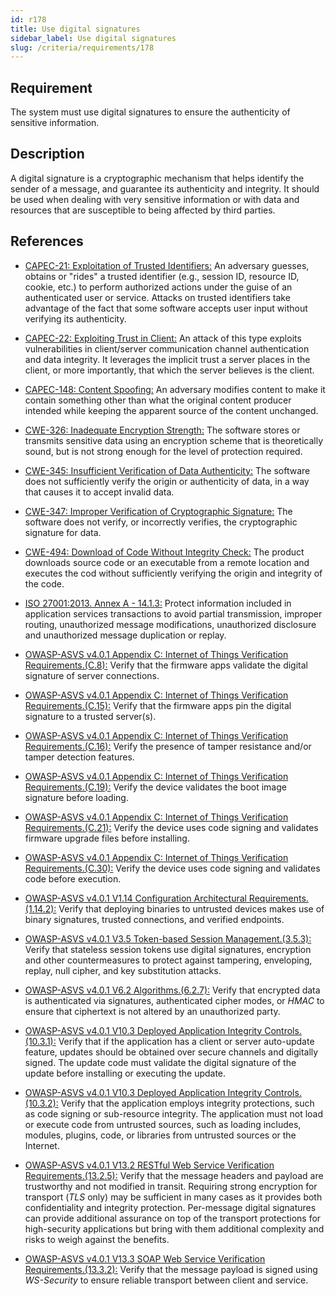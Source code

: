 ```yaml
---
id: r178
title: Use digital signatures
sidebar_label: Use digital signatures
slug: /criteria/requirements/178
---
```


## Requirement

The system must use digital signatures
to ensure the authenticity
of sensitive information.

## Description

A digital signature
is a cryptographic mechanism
that helps identify the sender of a message,
and guarantee its authenticity and integrity.
It should be used
when dealing with very sensitive information
or with data and resources
that are susceptible
to being affected by third parties.

## References

- [CAPEC-21: Exploitation of Trusted Identifiers:](http://capec.mitre.org/data/definitions/21.html)
  An adversary guesses,
  obtains or "rides"
  a trusted identifier (e.g., session ID, resource ID, cookie, etc.)
  to perform authorized actions
  under the guise of an authenticated user or service.
  Attacks on trusted identifiers
  take advantage of the fact
  that some software accepts user input
  without verifying its authenticity.

- [CAPEC-22: Exploiting Trust in Client:](http://capec.mitre.org/data/definitions/22.html)
  An attack of this type
  exploits vulnerabilities
  in client/server communication
  channel authentication
  and data integrity.
  It leverages
  the implicit trust a server places
  in the client,
  or more importantly,
  that which the server believes
  is the client.

- [CAPEC-148: Content Spoofing:](http://capec.mitre.org/data/definitions/148.html)
  An adversary modifies content
  to make it contain something other
  than what the original content producer intended
  while keeping the apparent source
  of the content unchanged.

- [CWE-326: Inadequate Encryption Strength:](https://cwe.mitre.org/data/definitions/326.html)
  The software stores or transmits
  sensitive data using an encryption scheme
  that is theoretically sound,
  but is not strong enough
  for the level of protection required.

- [CWE-345: Insufficient Verification of Data Authenticity:](https://cwe.mitre.org/data/definitions/345.html)
  The software does not sufficiently
  verify the origin or authenticity of data,
  in a way that causes it
  to accept invalid data.

- [CWE-347: Improper Verification of Cryptographic Signature:](https://cwe.mitre.org/data/definitions/347.html)
  The software does not verify,
  or incorrectly verifies,
  the cryptographic signature for data.

- [CWE-494: Download of Code Without Integrity Check:](https://cwe.mitre.org/data/definitions/494.html)
  The product downloads source code
  or an executable from a remote location
  and executes the cod
  without sufficiently verifying
  the origin and integrity
  of the code.

- [ISO 27001:2013. Annex A - 14.1.3:](https://www.iso.org/obp/ui/#iso:std:54534:en)
  Protect information included
  in application services transactions
  to avoid partial transmission,
  improper routing,
  unauthorized message modifications,
  unauthorized disclosure
  and unauthorized message duplication
  or replay.

- [OWASP-ASVS v4.0.1 Appendix C: Internet of Things Verification Requirements.(C.8):](https://owasp.org/www-pdf-archive/OWASP_Application_Security_Verification_Standard_4.0-en.pdf)
  Verify that the firmware apps
  validate the digital signature
  of server connections.

- [OWASP-ASVS v4.0.1 Appendix C: Internet of Things Verification Requirements.(C.15):](https://owasp.org/www-pdf-archive/OWASP_Application_Security_Verification_Standard_4.0-en.pdf)
  Verify that the firmware apps
  pin the digital signature
  to a trusted server(s).

- [OWASP-ASVS v4.0.1 Appendix C: Internet of Things Verification Requirements.(C.16):](https://owasp.org/www-pdf-archive/OWASP_Application_Security_Verification_Standard_4.0-en.pdf)
  Verify the presence of tamper resistance
  and/or tamper detection features.

- [OWASP-ASVS v4.0.1 Appendix C: Internet of Things Verification Requirements.(C.19):](https://owasp.org/www-pdf-archive/OWASP_Application_Security_Verification_Standard_4.0-en.pdf)
  Verify the device validates
  the boot image signature before loading.

- [OWASP-ASVS v4.0.1 Appendix C: Internet of Things Verification Requirements.(C.21):](https://owasp.org/www-pdf-archive/OWASP_Application_Security_Verification_Standard_4.0-en.pdf)
  Verify the device uses code signing
  and validates firmware upgrade files
  before installing.

- [OWASP-ASVS v4.0.1 Appendix C: Internet of Things Verification Requirements.(C.30):](https://owasp.org/www-pdf-archive/OWASP_Application_Security_Verification_Standard_4.0-en.pdf)
  Verify the device uses code signing
  and validates code before execution.

- [OWASP-ASVS v4.0.1 V1.14 Configuration Architectural Requirements.(1.14.2):](https://owasp.org/www-pdf-archive/OWASP_Application_Security_Verification_Standard_4.0-en.pdf)
  Verify that deploying binaries
  to untrusted devices makes use
  of binary signatures, trusted connections,
  and verified endpoints.

- [OWASP-ASVS v4.0.1 V3.5 Token-based Session Management.(3.5.3):](https://owasp.org/www-pdf-archive/OWASP_Application_Security_Verification_Standard_4.0-en.pdf)
  Verify that stateless session tokens
  use digital signatures,
  encryption and other countermeasures
  to protect against tampering,
  enveloping, replay, null cipher,
  and key substitution attacks.

- [OWASP-ASVS v4.0.1 V6.2 Algorithms.(6.2.7):](https://owasp.org/www-pdf-archive/OWASP_Application_Security_Verification_Standard_4.0-en.pdf)
  Verify that encrypted data
  is authenticated via signatures,
  authenticated cipher modes,
  or *HMAC* to ensure that ciphertext is not altered
  by an unauthorized party.

- [OWASP-ASVS v4.0.1 V10.3 Deployed Application Integrity Controls.(10.3.1):](https://owasp.org/www-pdf-archive/OWASP_Application_Security_Verification_Standard_4.0-en.pdf)
  Verify that if the application has a client
  or server auto-update feature,
  updates should be obtained over secure channels
  and digitally signed.
  The update code must validate
  the digital signature of the update
  before installing
  or executing the update.

- [OWASP-ASVS v4.0.1 V10.3 Deployed Application Integrity Controls.(10.3.2):](https://owasp.org/www-pdf-archive/OWASP_Application_Security_Verification_Standard_4.0-en.pdf)
  Verify that the application
  employs integrity protections,
  such as code signing
  or sub-resource integrity.
  The application must not load
  or execute code from untrusted sources,
  such as loading includes,
  modules, plugins, code,
  or libraries from untrusted sources
  or the Internet.

- [OWASP-ASVS v4.0.1 V13.2 RESTful Web Service Verification Requirements.(13.2.5):](https://owasp.org/www-pdf-archive/OWASP_Application_Security_Verification_Standard_4.0-en.pdf)
  Verify that the message headers and payload
  are trustworthy and not modified
  in transit.
  Requiring strong encryption
  for transport (*TLS* only) may be sufficient
  in many cases as it provides
  both confidentiality
  and integrity protection.
  Per-message digital signatures
  can provide additional assurance on top
  of the transport protections
  for high-security applications
  but bring with them
  additional complexity and risks
  to weigh against the benefits.

- [OWASP-ASVS v4.0.1 V13.3 SOAP Web Service Verification Requirements.(13.3.2):](https://owasp.org/www-pdf-archive/OWASP_Application_Security_Verification_Standard_4.0-en.pdf)
  Verify that the message payload
  is signed using *WS-Security*
  to ensure reliable transport
  between client and service.
